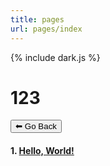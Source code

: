 ```yaml
---
title: pages
url: pages/index
---
```

{% include dark.js %}

# 123

<form>
 <input type="button" value="⬅ Go Back" onclick="history.back()">
</form>

#### 1. [Hello, World!](hello-world)
